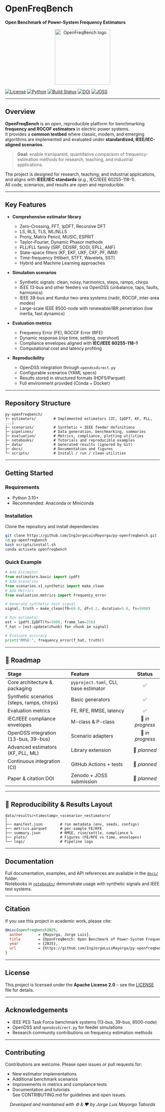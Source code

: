 # OpenFreqBench  
**Open Benchmark of Power-System Frequency Estimators**

<p align="center">
  <img src="docs/assets/openfreqbench_logo.svg" alt="OpenFreqBench logo" width="180"/>
</p>

[![License](https://img.shields.io/badge/License-Apache_2.0-blue.svg)](LICENSE)
[![Python](https://img.shields.io/badge/python-3.11+-blue)]()
[![Build Status](https://github.com/IngJorgeLuisMayorga/py-openfreqbench/actions/workflows/tests.yml/badge.svg)]()
[![DOI](https://zenodo.org/badge/DOI/10.5281/zenodo.TBD.svg)]()
[![JOSS](https://joss.theoj.org/papers/TBD/status.svg)]()


---

## Overview  

**OpenFreqBench** is an open, reproducible platform for benchmarking **frequency and ROCOF estimators** in electric power systems.  
It provides a **common testbed** where classic, modern, and emerging algorithms are implemented and evaluated under **standardized, IEEE/IEC-aligned scenarios**.

> **Goal:** enable transparent, quantitative comparison of frequency-estimation methods for research, teaching, and industrial applications.


The project is designed for research, teaching, and industrial applications, and aligns with **IEEE/IEC standards** (e.g., IEC/IEEE 60255-118-1).  
All code, scenarios, and results are open and reproducible.  

---

## Key Features  

- **Comprehensive estimator library**  
  - Zero-Crossing, FFT, IpDFT, Recursive DFT  
  - LS, RLS, TLS, ML/NLLS  
  - Prony, Matrix Pencil, MUSIC, ESPRIT  
  - Taylor–Fourier, Dynamic Phasor methods  
  - PLL/FLL family (SRF, DDSRF, SOGI, EPLL, ANF)  
  - State-space filters (KF, EKF, UKF, CKF, PF, IMM)  
  - Time-frequency (Hilbert, STFT, Wavelets, SST)  
  - Hybrid and Machine Learning approaches  

- **Simulation scenarios**  
  - Synthetic signals: clean, noisy, harmonics, steps, ramps, chirps  
  - IEEE 13-bus and other feeders via OpenDSS (unbalance, taps, faults, harmonics)  
  - IEEE 39-bus and Kundur two-area systems (nadir, ROCOF, inter-area modes)  
  - Large-scale IEEE 8500-node with renewable/IBR penetration (low inertia, fast dynamics)  

- **Evaluation metrics**  
  - Frequency Error (FE), ROCOF Error (RFE)  
  - Dynamic response (rise time, settling, overshoot)  
  - Compliance envelopes aligned with **IEC/IEEE 60255-118-1**  
  - Computational cost and latency profiling  

- **Reproducibility**  
  - OpenDSS integration through `opendssdirect.py`  
  - Configurable scenarios (YAML specs)  
  - Results stored in structured formats (HDF5/Parquet)  
  - Full environment provided (Conda + Docker)  

---

## Repository Structure  

```
py-openfreqbench/
├─ estimators/        # Implemented estimators (ZC, IpDFT, KF, PLL, ...)
├─ scenarios/         # Synthetic + IEEE feeder definitions
├─ pipelines/         # Data generation, benchmarking, summaries
├─ evaluation/        # Metrics, compliance, plotting utilities
├─ notebooks/         # Tutorials and reproducible examples
├─ data/              # Generated results (ignored by Git)
├─ docs/              # Documentation and figures
└─ scripts/           # Install / run / clean utilities
```

---

## Getting Started  

### Requirements  
- Python 3.10+  
- Recommended: Anaconda or Miniconda  

### Installation  

Clone the repository and install dependencies:  

```bash
git clone https://github.com/IngJorgeLuisMayorga/py-openfreqbench.git
cd py-openfreqbench
bash scripts/install.sh
conda activate openfreqbench
```

### Quick Example  

```python
# Add Estimator
from estimators.basic import ipdft
# Add Scenarios
from scenarios.s1_synthetic import make_clean
# Add Metrics 
from evaluation.metrics import frequency_error

# Generate synthetic test signal
signal, truth = make_clean(f0=60.0, df=0.2, duration=5.0, fs=5000)

# Run estimator
est = ipdft.IpDFT(fs=5000, frame_len=256)
f_hat = [est.update(chunk) for chunk in signal]

# Evaluate accuracy
print("RMSE:", frequency_error(f_hat, truth))
```


---
## 🧭 Roadmap

| Stage | Feature | Status |
|:------|:---------|:------:|
| Core architecture & packaging | `pyproject.toml`, CLI, base estimator | ✅ |
| Synthetic scenarios (steps, ramps, chirps) | Basic generators | ✅ |
| Evaluation metrics | FE, RFE, RMSE, latency | ✅ |
| IEC/IEEE compliance envelopes | M-class & P-class | 🧩 *in progress* |
| OpenDSS integration (13-bus, 39-bus) | Scenario adapters | 🧩 *in progress* |
| Advanced estimators (KF, PLL, ML) | Library extension | 🚧 *planned* |
| Continuous integration (CI) | GitHub Actions + tests | 🚧 *planned* |
| Paper & citation DOI | Zenodo + JOSS submission | 🚧 *planned* |

---

## 📁 Reproducibility & Results Layout

```
data/results/<timestamp>_<scenario>_<estimator>/
│
├── manifest.json        # run metadata (env, seeds, configs)
├── metrics.parquet      # per-sample FE/RFE
├── summary.json         # RMSE, rise/settle, compliance %
├── plots/               # Figures (FE/RFE vs time, envelopes)
└── logs/                # Pipeline logs
```

---

## Documentation  

Full documentation, examples, and API references are available in the [`docs/`](docs/) folder.  
Notebooks in [`notebooks/`](notebooks/) demonstrate usage with synthetic signals and IEEE test systems.  

---

## Citation  

If you use this project in academic work, please cite:  

```bibtex
@misc{openfreqbench2025,
  author       = {Mayorga, Jorge Luis},
  title        = {OpenFreqBench: Open Benchmark of Power-System Frequency Estimators},
  year         = {2025},
  url          = {https://github.com/IngJorgeLuisMayorga/py-openfreqbench}
}
```

---

## License  

This project is licensed under the **Apache License 2.0** – see the [LICENSE](LICENSE) file for details.  

---

## Acknowledgements  

- IEEE PES Task Force benchmark systems (13-bus, 39-bus, 8500-node)  
- OpenDSS and `opendssdirect.py` for feeder simulations  
- Research community contributions on frequency estimation methods  

---

## Contributing  

Contributions are welcome. Please open issues or pull requests for:  
- New estimator implementations  
- Additional benchmark scenarios  
- Improvements in metrics and compliance tests  
- Documentation and tutorials  
See CONTRIBUTING.md for guidelines and open issues.

<p align="center"><i>Developed and maintained with ⚙️ & ❤️ by Jorge Luis Mayorga Taborda</i></p>